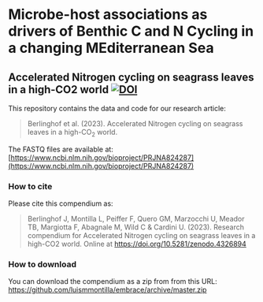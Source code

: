 # Microbe-host associations as drivers of Benthic C and N Cycling in a changing MEditerranean Sea

## Accelerated Nitrogen cycling on seagrass leaves in a high-CO2 world [![DOI](https://zenodo.org/badge/450500219.svg)](https://zenodo.org/badge/latestdoi/450500219)


This repository contains the data and code for our research article:

> Berlinghof et al. (2023). Accelerated Nitrogen cycling on seagrass leaves in a high-$\text{CO}_2$ world.

The FASTQ files are available at: [https://www.ncbi.nlm.nih.gov/bioproject/PRJNA824287](https://www.ncbi.nlm.nih.gov/bioproject/PRJNA824287)

### How to cite

Please cite this compendium as:

> Berlinghof J, Montilla L, Peiffer F, Quero GM, Marzocchi U, Meador TB, Margiotta F, Abagnale M, Wild C & Cardini U. (2023). Research compendium for Accelerated Nitrogen cycling on seagrass leaves in a high-CO2 world. Online at  https://doi.org/10.5281/zenodo.4326894

### How to download

You can download the compendium as a zip from from this URL:
<https://github.com/luismmontilla/embrace/archive/master.zip>

